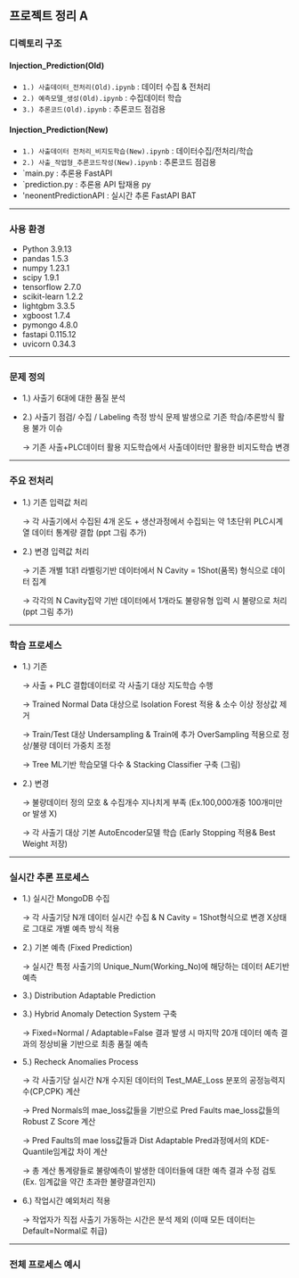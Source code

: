 ## 프로젝트 정리 A 

### 디렉토리 구조
#### Injection_Prediction(Old)
- `1.) 사출데이터_전처리(Old).ipynb` : 데이터 수집 & 전처리
- `2.) 예측모델_생성(Old).ipynb` : 수집데이터 학습
- `3.) 추론코드(Old).ipynb` : 추론코드 점검용

#### Injection_Prediction(New)
- `1.) 사출데이터 전처리_비지도학습(New).ipynb` : 데이터수집/전처리/학습
- `2.) 사출_작업형_추론코드작성(New).ipynb` : 추론코드 점검용 
- `main.py : 추론용 FastAPI
- `prediction.py : 추론용 API 탑재용 py
- 'neonentPredictionAPI : 실시간 추론 FastAPI BAT
---

### 사용 환경
- Python 3.9.13
- pandas 1.5.3
- numpy 1.23.1
- scipy 1.9.1
- tensorflow 2.7.0
- scikit-learn 1.2.2
- lightgbm 3.3.5
- xgboost 1.7.4
- pymongo 4.8.0
- fastapi 0.115.12
- uvicorn 0.34.3

---

### 문제 정의
- 1.) 사출기 6대에 대한 품질 분석 

- 2.) 사출기 점검/ 수집 / Labeling 측정 방식 문제 발생으로 기존 학습/추론방식 활용 불가 이슈

   → 기존 사출+PLC데이터 활용 지도학습에서 사출데이터만 활용한 비지도학습 변경
 
---

### 주요 전처리 

  - 1.) 기존 입력값 처리

     → 각 사출기에서 수집된 4개 온도 + 생산과정에서 수집되는 약 1초단위 PLC시계열 데이터 통계량 결합 (ppt 그림 추가)

  - 2.) 변경 입력값 처리

     → 기존 개별 1대1 라벨링기반 데이터에서 N Cavity = 1Shot(품목) 형식으로 데이터 집계

     → 각각의 N Cavity집약 기반 데이터에서 1개라도 불량유형 입력 시 불량으로 처리 (ppt 그림 추가)

---
### 학습 프로세스

  - 1.) 기존 

     → 사출 + PLC 결합데이터로 각 사출기 대상 지도학습 수행

     → Trained Normal Data 대상으로 Isolation Forest 적용 & 소수 이상 정상값 제거

     → Train/Test 대상 Undersampling & Train에 추가 OverSampling 적용으로 정상/불량 데이터 가중치 조정

     → Tree ML기반 학습모델 다수 & Stacking Classifier 구축 (그림)

    
  - 2.) 변경 

     → 불량데이터 정의 모호 & 수집개수 지나치게 부족 (Ex.100,000개중 100개미만 or 발생 X)

     → 각 사출기 대상 기본 AutoEncoder모델 학습 (Early Stopping 적용& Best Weight 저장)

---
### 실시간 추론 프로세스  
   - 1.) 실시간 MongoDB 수집

       → 각 사출기당 N개 데이터 실시간 수집 & N Cavity = 1Shot형식으로 변경 X상태로 그대로 개별 예측 방식 적용 
     
   - 2.) 기본 예측 (Fixed Prediction)

       → 실시간 특정 사출기의 Unique_Num(Working_No)에 해당하는 데이터 AE기반 예측 

   - 3.) Distribution Adaptable Prediction

       


   - 3.) Hybrid Anomaly Detection System 구축 

       → Fixed=Normal / Adaptable=False 결과 발생 시 마지막 20개 데이터 예측 결과의 정상비율 기반으로 최종 품질 예측
        
   - 5.) Recheck Anomalies Process
     
       → 각 사출기당 실시간 N개 수지된 데이터의 Test_MAE_Loss 분포의 공정능력지수(CP,CPK) 계산

       → Pred Normals의 mae_loss값들을 기반으로 Pred Faults mae_loss값들의 Robust Z Score 계산

       → Pred Faults의 mae loss값들과 Dist Adaptable Pred과정에서의 KDE-Quantile임계값 차이 계산

       → 총 계산 통계량들로 불량예측이 발생한 데이터들에 대한 예측 결과 수정 검토 (Ex. 임계값을 약간 초과한 불량결과인지)

   - 6.) 작업시간 예외처리 적용 
    
       → 작업자가 직접 사출기 가동하는 시간은 분석 제외 (이때 모든 데이터는 Default=Normal로 취급)
        
---

### 전체 프로세스 예시 




 
    
